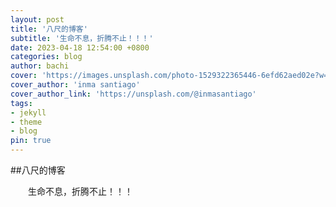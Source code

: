 ```yaml
---
layout: post
title: '八尺的博客'
subtitle: '生命不息，折腾不止！！！'
date: 2023-04-18 12:54:00 +0800
categories: blog
author: bachi
cover: 'https://images.unsplash.com/photo-1529322365446-6efd62aed02e?w=1600&q=900'
cover_author: 'inma santiago'
cover_author_link: 'https://unsplash.com/@inmasantiago'
tags: 
- jekyll 
- theme 
- blog 
pin: true
---
```


##八尺的博客

&emsp;&emsp;生命不息，折腾不止！！！
